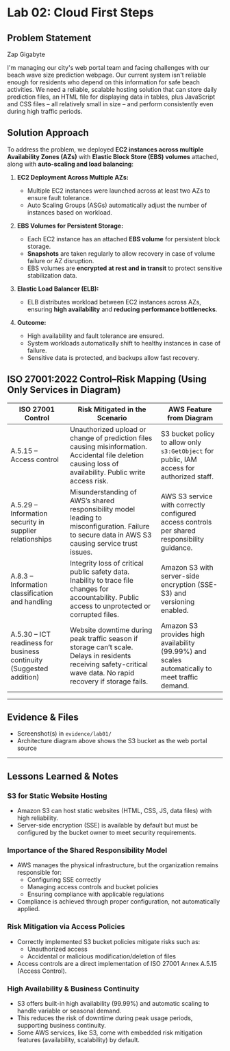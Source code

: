 # Lab 02: Cloud First Steps

## Problem Statement

Zap Gigabyte  

I'm managing our city's web portal team and facing challenges with our beach wave size prediction webpage. Our current system isn't reliable enough for residents who depend on this information for safe beach activities. We need a reliable, scalable hosting solution that can store daily prediction files, an HTML file for displaying data in tables, plus JavaScript and CSS files – all relatively small in size – and perform consistently even during high traffic periods.

## Solution Approach

To address the problem, we deployed **EC2 instances across multiple Availability Zones (AZs)** with **Elastic Block Store (EBS) volumes** attached, along with **auto-scaling and load balancing**:

1. **EC2 Deployment Across Multiple AZs:**  
   - Multiple EC2 instances were launched across at least two AZs to ensure fault tolerance.  
   - Auto Scaling Groups (ASGs) automatically adjust the number of instances based on workload.  

2. **EBS Volumes for Persistent Storage:**  
   - Each EC2 instance has an attached **EBS volume** for persistent block storage.  
   - **Snapshots** are taken regularly to allow recovery in case of volume failure or AZ disruption.  
   - EBS volumes are **encrypted at rest and in transit** to protect sensitive stabilization data.  

3. **Elastic Load Balancer (ELB):**  
   - ELB distributes workload between EC2 instances across AZs, ensuring **high availability** and **reducing performance bottlenecks**.  

4. **Outcome:**  
   - High availability and fault tolerance are ensured.  
   - System workloads automatically shift to healthy instances in case of failure.  
   - Sensitive data is protected, and backups allow fast recovery.  
## ISO 27001:2022 Control–Risk Mapping (Using Only Services in Diagram)

| ISO 27001 Control | Risk Mitigated in the Scenario | AWS Feature from Diagram |
|------------------|--------------------------------|-------------------------|
| A.5.15 – Access control | Unauthorized upload or change of prediction files causing misinformation. Accidental file deletion causing loss of availability. Public write access risk. | S3 bucket policy to allow only `s3:GetObject` for public, IAM access for authorized staff. |
| A.5.29 – Information security in supplier relationships | Misunderstanding of AWS’s shared responsibility model leading to misconfiguration. Failure to secure data in AWS S3 causing service trust issues. | AWS S3 service with correctly configured access controls per shared responsibility guidance. |
| A.8.3 – Information classification and handling | Integrity loss of critical public safety data. Inability to trace file changes for accountability. Public access to unprotected or corrupted files. | Amazon S3 with server-side encryption (SSE-S3) and versioning enabled. |
| A.5.30 – ICT readiness for business continuity (Suggested addition) | Website downtime during peak traffic season if storage can’t scale. Delays in residents receiving safety-critical wave data. No rapid recovery if storage fails. | Amazon S3 provides high availability (99.99%) and scales automatically to meet traffic demand. |

---

## Evidence & Files

- Screenshot(s) in `evidence/lab01/`  
- Architecture diagram above shows the S3 bucket as the web portal source

---

## Lessons Learned & Notes

### S3 for Static Website Hosting
- Amazon S3 can host static websites (HTML, CSS, JS, data files) with high reliability.  
- Server-side encryption (SSE) is available by default but must be configured by the bucket owner to meet security requirements.

### Importance of the Shared Responsibility Model
- AWS manages the physical infrastructure, but the organization remains responsible for:
  - Configuring SSE correctly  
  - Managing access controls and bucket policies  
  - Ensuring compliance with applicable regulations  
- Compliance is achieved through proper configuration, not automatically applied.

### Risk Mitigation via Access Policies
- Correctly implemented S3 bucket policies mitigate risks such as:  
  - Unauthorized access  
  - Accidental or malicious modification/deletion of files  
- Access controls are a direct implementation of ISO 27001 Annex A.5.15 (Access Control).

### High Availability & Business Continuity
- S3 offers built-in high availability (99.99%) and automatic scaling to handle variable or seasonal demand.  
- This reduces the risk of downtime during peak usage periods, supporting business continuity.  
- Some AWS services, like S3, come with embedded risk mitigation features (availability, scalability) by default.
